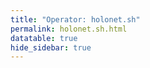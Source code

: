 ```yaml
---
title: "Operator: holonet.sh"
permalink: holonet.sh.html
datatable: true
hide_sidebar: true
---
```


<div>                        <script type="text/javascript">window.PlotlyConfig = {MathJaxConfig: 'local'};</script>
        <script src="https://cdn.plot.ly/plotly-2.4.2.min.js"></script>                <div id="febc9c35-0f28-4ad6-9a19-635c720b67c1" class="plotly-graph-div" style="height:100%; width:100%;"></div>            <script type="text/javascript">                                    window.PLOTLYENV=window.PLOTLYENV || {};                                    if (document.getElementById("febc9c35-0f28-4ad6-9a19-635c720b67c1")) {                    Plotly.newPlot(                        "febc9c35-0f28-4ad6-9a19-635c720b67c1",                        [{"name":"exit probability (%)","type":"scatter","x":["2022-03-07","2022-03-08","2022-03-09","2022-03-10","2022-03-11","2022-03-12","2022-03-13","2022-03-14","2022-03-15","2022-03-16","2022-03-17","2022-03-18","2022-03-19","2022-03-20","2022-03-21","2022-03-22","2022-03-23","2022-03-24","2022-03-25","2022-03-26","2022-03-27","2022-03-28","2022-03-29","2022-03-30","2022-03-31","2022-04-01","2022-04-02","2022-04-03","2022-04-04","2022-04-05","2022-04-06","2022-04-07","2022-04-08","2022-04-09","2022-04-10","2022-04-11","2022-04-12","2022-04-13","2022-04-14","2022-04-15","2022-04-16","2022-04-17","2022-04-18","2022-04-19","2022-04-20","2022-04-21","2022-04-22","2022-04-23","2022-04-24","2022-04-25","2022-04-26","2022-04-27","2022-04-28","2022-04-29","2022-04-30","2022-05-01","2022-05-02","2022-05-03","2022-05-04","2022-05-05","2022-05-06","2022-05-07","2022-05-08","2022-05-09","2022-05-10","2022-05-11","2022-05-12","2022-05-13","2022-05-14","2022-05-15","2022-05-16","2022-05-17","2022-05-18","2022-05-19","2022-05-20","2022-05-21","2022-05-22","2022-05-23","2022-05-24","2022-05-25","2022-05-26","2022-05-27","2022-05-28","2022-05-29","2022-05-30","2022-05-31","2022-06-01","2022-06-02","2022-06-03","2022-06-04","2022-06-05","2022-06-06","2022-06-07","2022-06-08","2022-06-09","2022-06-10","2022-06-11","2022-06-12","2022-06-13","2022-06-14","2022-06-15","2022-06-16"],"xaxis":"x","y":[0.0,0.0,0.0,0.01,null,null,null,0.04,0.04,0.05,0.07,0.09,0.09,0.09,0.1,0.1,0.1,0.1,0.09,0.1,0.1,0.09,0.1,0.1,0.1,0.09,0.1,0.1,0.1,0.11,0.11,0.11,0.11,0.11,0.1,0.11,0.11,0.1,0.09,0.09,0.11,0.11,0.12,0.14,0.15,0.17,0.2,0.21,0.21,0.23,0.25,0.34,0.36,0.35,0.35,0.35,0.34,0.33,0.33,0.35,0.35,0.35,0.4,0.38,0.39,0.38,0.35,0.4,0.41,0.4,0.4,0.39,0.39,0.38,0.4,0.37,0.39,0.39,0.39,0.38,0.41,0.4,0.41,0.43,0.44,0.17,0.18,0.15,0.16,0.15,0.15,0.16,0.17,0.16,0.16,0.17,0.17,0.35,0.37,0.39,0.38,0.47],"yaxis":"y"},{"name":"guard probability (%)","type":"scatter","x":["2022-03-07","2022-03-08","2022-03-09","2022-03-10","2022-03-11","2022-03-12","2022-03-13","2022-03-14","2022-03-15","2022-03-16","2022-03-17","2022-03-18","2022-03-19","2022-03-20","2022-03-21","2022-03-22","2022-03-23","2022-03-24","2022-03-25","2022-03-26","2022-03-27","2022-03-28","2022-03-29","2022-03-30","2022-03-31","2022-04-01","2022-04-02","2022-04-03","2022-04-04","2022-04-05","2022-04-06","2022-04-07","2022-04-08","2022-04-09","2022-04-10","2022-04-11","2022-04-12","2022-04-13","2022-04-14","2022-04-15","2022-04-16","2022-04-17","2022-04-18","2022-04-19","2022-04-20","2022-04-21","2022-04-22","2022-04-23","2022-04-24","2022-04-25","2022-04-26","2022-04-27","2022-04-28","2022-04-29","2022-04-30","2022-05-01","2022-05-02","2022-05-03","2022-05-04","2022-05-05","2022-05-06","2022-05-07","2022-05-08","2022-05-09","2022-05-10","2022-05-11","2022-05-12","2022-05-13","2022-05-14","2022-05-15","2022-05-16","2022-05-17","2022-05-18","2022-05-19","2022-05-20","2022-05-21","2022-05-22","2022-05-23","2022-05-24","2022-05-25","2022-05-26","2022-05-27","2022-05-28","2022-05-29","2022-05-30","2022-05-31","2022-06-01","2022-06-02","2022-06-03","2022-06-04","2022-06-05","2022-06-06","2022-06-07","2022-06-08","2022-06-09","2022-06-10","2022-06-11","2022-06-12","2022-06-13","2022-06-14","2022-06-15","2022-06-16"],"xaxis":"x","y":[0.0,0.0,0.0,0.0,null,null,null,0.0,0.0,0.0,0.0,0.0,0.0,0.0,0.0,0.0,0.0,0.0,0.0,0.0,0.0,0.0,0.0,0.0,0.0,0.0,0.0,0.0,0.0,0.0,0.0,0.0,0.0,0.0,0.0,0.0,0.0,0.0,0.0,0.0,0.0,0.0,0.0,0.0,0.0,0.0,0.0,0.0,0.0,0.0,0.05,0.06,0.09,0.12,0.12,0.12,0.13,0.13,0.13,0.14,0.13,0.13,0.13,0.14,0.14,0.14,0.14,0.15,0.14,0.13,0.12,0.12,0.13,0.13,0.13,0.13,0.13,0.13,0.13,0.13,0.14,0.13,0.13,0.13,0.14,0.15,0.14,0.16,0.16,0.18,0.18,0.19,0.2,0.19,0.19,0.18,0.18,0.17,0.17,0.17,0.17,0.17],"yaxis":"y"},{"name":"advertised bandwidth","type":"scatter","x":["2022-03-07","2022-03-08","2022-03-09","2022-03-10","2022-03-11","2022-03-12","2022-03-13","2022-03-14","2022-03-15","2022-03-16","2022-03-17","2022-03-18","2022-03-19","2022-03-20","2022-03-21","2022-03-22","2022-03-23","2022-03-24","2022-03-25","2022-03-26","2022-03-27","2022-03-28","2022-03-29","2022-03-30","2022-03-31","2022-04-01","2022-04-02","2022-04-03","2022-04-04","2022-04-05","2022-04-06","2022-04-07","2022-04-08","2022-04-09","2022-04-10","2022-04-11","2022-04-12","2022-04-13","2022-04-14","2022-04-15","2022-04-16","2022-04-17","2022-04-18","2022-04-19","2022-04-20","2022-04-21","2022-04-22","2022-04-23","2022-04-24","2022-04-25","2022-04-26","2022-04-27","2022-04-28","2022-04-29","2022-04-30","2022-05-01","2022-05-02","2022-05-03","2022-05-04","2022-05-05","2022-05-06","2022-05-07","2022-05-08","2022-05-09","2022-05-10","2022-05-11","2022-05-12","2022-05-13","2022-05-14","2022-05-15","2022-05-16","2022-05-17","2022-05-18","2022-05-19","2022-05-20","2022-05-21","2022-05-22","2022-05-23","2022-05-24","2022-05-25","2022-05-26","2022-05-27","2022-05-28","2022-05-29","2022-05-30","2022-05-31","2022-06-01","2022-06-02","2022-06-03","2022-06-04","2022-06-05","2022-06-06","2022-06-07","2022-06-08","2022-06-09","2022-06-10","2022-06-11","2022-06-12","2022-06-13","2022-06-14","2022-06-15","2022-06-16"],"xaxis":"x","y":[0.0,0.06,0.06,0.06,0.13,0.13,0.13,0.13,0.21,0.23,0.24,0.27,0.27,0.29,0.31,0.31,0.32,0.32,0.32,0.33,0.32,0.32,0.33,0.32,0.32,0.33,0.32,0.32,0.33,0.33,0.33,0.33,0.33,0.33,0.34,0.36,0.15,0.34,0.34,0.41,0.38,0.37,0.42,0.45,0.43,0.51,0.52,0.59,0.66,0.81,0.88,1.24,1.42,1.42,1.42,1.43,1.36,1.36,1.36,1.35,1.37,1.37,1.47,1.52,1.53,1.5,1.53,1.56,1.51,1.53,1.53,1.53,1.55,1.59,1.64,1.66,1.67,1.71,1.75,1.68,1.69,1.72,1.75,1.79,1.8,1.88,1.93,1.93,1.87,1.93,1.87,1.67,1.68,1.68,1.69,1.6,1.6,1.53,1.55,1.62,1.55,1.51],"yaxis":"y2"}],                        {"hovermode":"x","template":{"data":{"bar":[{"error_x":{"color":"#2a3f5f"},"error_y":{"color":"#2a3f5f"},"marker":{"line":{"color":"#E5ECF6","width":0.5},"pattern":{"fillmode":"overlay","size":10,"solidity":0.2}},"type":"bar"}],"barpolar":[{"marker":{"line":{"color":"#E5ECF6","width":0.5},"pattern":{"fillmode":"overlay","size":10,"solidity":0.2}},"type":"barpolar"}],"carpet":[{"aaxis":{"endlinecolor":"#2a3f5f","gridcolor":"white","linecolor":"white","minorgridcolor":"white","startlinecolor":"#2a3f5f"},"baxis":{"endlinecolor":"#2a3f5f","gridcolor":"white","linecolor":"white","minorgridcolor":"white","startlinecolor":"#2a3f5f"},"type":"carpet"}],"choropleth":[{"colorbar":{"outlinewidth":0,"ticks":""},"type":"choropleth"}],"contour":[{"colorbar":{"outlinewidth":0,"ticks":""},"colorscale":[[0.0,"#0d0887"],[0.1111111111111111,"#46039f"],[0.2222222222222222,"#7201a8"],[0.3333333333333333,"#9c179e"],[0.4444444444444444,"#bd3786"],[0.5555555555555556,"#d8576b"],[0.6666666666666666,"#ed7953"],[0.7777777777777778,"#fb9f3a"],[0.8888888888888888,"#fdca26"],[1.0,"#f0f921"]],"type":"contour"}],"contourcarpet":[{"colorbar":{"outlinewidth":0,"ticks":""},"type":"contourcarpet"}],"heatmap":[{"colorbar":{"outlinewidth":0,"ticks":""},"colorscale":[[0.0,"#0d0887"],[0.1111111111111111,"#46039f"],[0.2222222222222222,"#7201a8"],[0.3333333333333333,"#9c179e"],[0.4444444444444444,"#bd3786"],[0.5555555555555556,"#d8576b"],[0.6666666666666666,"#ed7953"],[0.7777777777777778,"#fb9f3a"],[0.8888888888888888,"#fdca26"],[1.0,"#f0f921"]],"type":"heatmap"}],"heatmapgl":[{"colorbar":{"outlinewidth":0,"ticks":""},"colorscale":[[0.0,"#0d0887"],[0.1111111111111111,"#46039f"],[0.2222222222222222,"#7201a8"],[0.3333333333333333,"#9c179e"],[0.4444444444444444,"#bd3786"],[0.5555555555555556,"#d8576b"],[0.6666666666666666,"#ed7953"],[0.7777777777777778,"#fb9f3a"],[0.8888888888888888,"#fdca26"],[1.0,"#f0f921"]],"type":"heatmapgl"}],"histogram":[{"marker":{"pattern":{"fillmode":"overlay","size":10,"solidity":0.2}},"type":"histogram"}],"histogram2d":[{"colorbar":{"outlinewidth":0,"ticks":""},"colorscale":[[0.0,"#0d0887"],[0.1111111111111111,"#46039f"],[0.2222222222222222,"#7201a8"],[0.3333333333333333,"#9c179e"],[0.4444444444444444,"#bd3786"],[0.5555555555555556,"#d8576b"],[0.6666666666666666,"#ed7953"],[0.7777777777777778,"#fb9f3a"],[0.8888888888888888,"#fdca26"],[1.0,"#f0f921"]],"type":"histogram2d"}],"histogram2dcontour":[{"colorbar":{"outlinewidth":0,"ticks":""},"colorscale":[[0.0,"#0d0887"],[0.1111111111111111,"#46039f"],[0.2222222222222222,"#7201a8"],[0.3333333333333333,"#9c179e"],[0.4444444444444444,"#bd3786"],[0.5555555555555556,"#d8576b"],[0.6666666666666666,"#ed7953"],[0.7777777777777778,"#fb9f3a"],[0.8888888888888888,"#fdca26"],[1.0,"#f0f921"]],"type":"histogram2dcontour"}],"mesh3d":[{"colorbar":{"outlinewidth":0,"ticks":""},"type":"mesh3d"}],"parcoords":[{"line":{"colorbar":{"outlinewidth":0,"ticks":""}},"type":"parcoords"}],"pie":[{"automargin":true,"type":"pie"}],"scatter":[{"marker":{"colorbar":{"outlinewidth":0,"ticks":""}},"type":"scatter"}],"scatter3d":[{"line":{"colorbar":{"outlinewidth":0,"ticks":""}},"marker":{"colorbar":{"outlinewidth":0,"ticks":""}},"type":"scatter3d"}],"scattercarpet":[{"marker":{"colorbar":{"outlinewidth":0,"ticks":""}},"type":"scattercarpet"}],"scattergeo":[{"marker":{"colorbar":{"outlinewidth":0,"ticks":""}},"type":"scattergeo"}],"scattergl":[{"marker":{"colorbar":{"outlinewidth":0,"ticks":""}},"type":"scattergl"}],"scattermapbox":[{"marker":{"colorbar":{"outlinewidth":0,"ticks":""}},"type":"scattermapbox"}],"scatterpolar":[{"marker":{"colorbar":{"outlinewidth":0,"ticks":""}},"type":"scatterpolar"}],"scatterpolargl":[{"marker":{"colorbar":{"outlinewidth":0,"ticks":""}},"type":"scatterpolargl"}],"scatterternary":[{"marker":{"colorbar":{"outlinewidth":0,"ticks":""}},"type":"scatterternary"}],"surface":[{"colorbar":{"outlinewidth":0,"ticks":""},"colorscale":[[0.0,"#0d0887"],[0.1111111111111111,"#46039f"],[0.2222222222222222,"#7201a8"],[0.3333333333333333,"#9c179e"],[0.4444444444444444,"#bd3786"],[0.5555555555555556,"#d8576b"],[0.6666666666666666,"#ed7953"],[0.7777777777777778,"#fb9f3a"],[0.8888888888888888,"#fdca26"],[1.0,"#f0f921"]],"type":"surface"}],"table":[{"cells":{"fill":{"color":"#EBF0F8"},"line":{"color":"white"}},"header":{"fill":{"color":"#C8D4E3"},"line":{"color":"white"}},"type":"table"}]},"layout":{"annotationdefaults":{"arrowcolor":"#2a3f5f","arrowhead":0,"arrowwidth":1},"autotypenumbers":"strict","coloraxis":{"colorbar":{"outlinewidth":0,"ticks":""}},"colorscale":{"diverging":[[0,"#8e0152"],[0.1,"#c51b7d"],[0.2,"#de77ae"],[0.3,"#f1b6da"],[0.4,"#fde0ef"],[0.5,"#f7f7f7"],[0.6,"#e6f5d0"],[0.7,"#b8e186"],[0.8,"#7fbc41"],[0.9,"#4d9221"],[1,"#276419"]],"sequential":[[0.0,"#0d0887"],[0.1111111111111111,"#46039f"],[0.2222222222222222,"#7201a8"],[0.3333333333333333,"#9c179e"],[0.4444444444444444,"#bd3786"],[0.5555555555555556,"#d8576b"],[0.6666666666666666,"#ed7953"],[0.7777777777777778,"#fb9f3a"],[0.8888888888888888,"#fdca26"],[1.0,"#f0f921"]],"sequentialminus":[[0.0,"#0d0887"],[0.1111111111111111,"#46039f"],[0.2222222222222222,"#7201a8"],[0.3333333333333333,"#9c179e"],[0.4444444444444444,"#bd3786"],[0.5555555555555556,"#d8576b"],[0.6666666666666666,"#ed7953"],[0.7777777777777778,"#fb9f3a"],[0.8888888888888888,"#fdca26"],[1.0,"#f0f921"]]},"colorway":["#636efa","#EF553B","#00cc96","#ab63fa","#FFA15A","#19d3f3","#FF6692","#B6E880","#FF97FF","#FECB52"],"font":{"color":"#2a3f5f"},"geo":{"bgcolor":"white","lakecolor":"white","landcolor":"#E5ECF6","showlakes":true,"showland":true,"subunitcolor":"white"},"hoverlabel":{"align":"left"},"hovermode":"closest","mapbox":{"style":"light"},"paper_bgcolor":"white","plot_bgcolor":"#E5ECF6","polar":{"angularaxis":{"gridcolor":"white","linecolor":"white","ticks":""},"bgcolor":"#E5ECF6","radialaxis":{"gridcolor":"white","linecolor":"white","ticks":""}},"scene":{"xaxis":{"backgroundcolor":"#E5ECF6","gridcolor":"white","gridwidth":2,"linecolor":"white","showbackground":true,"ticks":"","zerolinecolor":"white"},"yaxis":{"backgroundcolor":"#E5ECF6","gridcolor":"white","gridwidth":2,"linecolor":"white","showbackground":true,"ticks":"","zerolinecolor":"white"},"zaxis":{"backgroundcolor":"#E5ECF6","gridcolor":"white","gridwidth":2,"linecolor":"white","showbackground":true,"ticks":"","zerolinecolor":"white"}},"shapedefaults":{"line":{"color":"#2a3f5f"}},"ternary":{"aaxis":{"gridcolor":"white","linecolor":"white","ticks":""},"baxis":{"gridcolor":"white","linecolor":"white","ticks":""},"bgcolor":"#E5ECF6","caxis":{"gridcolor":"white","linecolor":"white","ticks":""}},"title":{"x":0.05},"xaxis":{"automargin":true,"gridcolor":"white","linecolor":"white","ticks":"","title":{"standoff":15},"zerolinecolor":"white","zerolinewidth":2},"yaxis":{"automargin":true,"gridcolor":"white","linecolor":"white","ticks":"","title":{"standoff":15},"zerolinecolor":"white","zerolinewidth":2}}},"xaxis":{"anchor":"y","domain":[0.0,0.94],"rangeselector":{"buttons":[{"count":7,"label":"week","step":"day","stepmode":"backward"},{"count":1,"label":"month","step":"month","stepmode":"backward"},{"count":6,"label":"6 months","step":"month","stepmode":"backward"},{"count":1,"label":"year","step":"year","stepmode":"backward"},{"step":"all"}]}},"yaxis":{"anchor":"x","domain":[0.0,1.0],"rangemode":"nonnegative","ticksuffix":"%","title":{"text":"exit / guard probability"}},"yaxis2":{"anchor":"x","overlaying":"y","rangemode":"nonnegative","side":"right","ticksuffix":" Gbit/s","title":{"text":"advertised bandwidth"}}},                        {"responsive": true}                    )                };                            </script>        </div>

Only proven relays are included in the graph and table. A proven relay claims to be part of a domain
and can be verified to be part of it via the
["well-known" URL or DNS records](https://nusenu.github.io/ContactInfo-Information-Sharing-Specification/#proof).

<div class="datatable-begin"></div>

| Nickname                                                       |   Mbit/s | Exit   | IPv4                                                     | IPv6                                                                                           | First Seen   | Tor Version       | AS Name                                                  |
|:---------------------------------------------------------------|---------:|:-------|:---------------------------------------------------------|:-----------------------------------------------------------------------------------------------|:-------------|:------------------|:---------------------------------------------------------|
| [K3PO](w/relay/0F931E7156F26B964B3E90B81DDEAE469929E265.html)  |       72 | Y      | [185.117.118.47](https://stat.ripe.net/185.117.118.47)   | [2a0c:f040:0:8::3](https://stat.ripe.net/2a0c:f040:0:8::3)                                     | 2022-04-19   | 0.4.7.7           | [Oy Crea Nova Hosting Solution Ltd](w/as_number/AS51765) |
| [CH33P](w/relay/23512D64F8A1EC1189F153A3BC74AD76D2343DFC.html) |       80 | N      | [185.247.226.113](https://stat.ripe.net/185.247.226.113) | [2a06:1700:2:18:4348:2d:3333:50](https://stat.ripe.net/2a06:1700:2:18:4348:2d:3333:50)         | 2022-03-07   | 0.4.7.7           | [Flokinet Ltd](w/as_number/AS200651)                     |
| [R2C4](w/relay/55A877F6FCADC25AA89A940033DA49103BCB11F3.html)  |      147 | N      | [95.85.72.207](https://stat.ripe.net/95.85.72.207)       | [2a03:90c0:275::e3](https://stat.ripe.net/2a03:90c0:275::e3)                                   | 2022-04-21   | 0.4.7.7           | [G-Core Labs S.A.](w/as_number/AS202422)                 |
| [R8B7](w/relay/8106D3D43FBD92D5D8EEBC3E5031B268FCDDC425.html)  |       77 | N      | [185.82.126.172](https://stat.ripe.net/185.82.126.172)   | [2a02:7aa0:5000::4c](https://stat.ripe.net/2a02:7aa0:5000::4c)                                 | 2016-06-13   | 0.4.7.7           | [Sia Nano IT](w/as_number/AS52173)                       |
| [R2D2](w/relay/9AB4B4F5B279DC611BEB62E4528EB91F59A6BB14.html)  |      123 | Y      | [185.247.226.98](https://stat.ripe.net/185.247.226.98)   | [2a06:1700:2:17:0:5232:2d:4432](https://stat.ripe.net/2a06:1700:2:17:0:5232:2d:4432)           | 2022-03-07   | 0.4.7.7           | [Flokinet Ltd](w/as_number/AS200651)                     |
| [R3S6](w/relay/9CF7E84D403719CBD0B2381AB810F0AF9DAD2794.html)  |      122 | Y      | [185.146.232.168](https://stat.ripe.net/185.146.232.168) | [2a06:1700:0:164:0:5233:2d:5336](https://stat.ripe.net/2a06:1700:0:164:0:5233:2d:5336)         | 2016-07-21   | 0.4.7.7           | [Flokinet Ltd](w/as_number/AS200651)                     |
| [R5SK1](w/relay/A8FB73D917B7C2B851A358729359E13EBA5978FA.html) |      222 | N      | [132.145.22.208](https://stat.ripe.net/132.145.22.208)   | [2603:c020:c007:cab:5235:2d:534b:31](https://stat.ripe.net/2603:c020:c007:cab:5235:2d:534b:31) | 2022-04-18   | 0.4.7.7           | [ORACLE-BMC-31898](w/as_number/AS31898)                  |
| [IG11](w/relay/CC8732E6E34D8C1AA61A3B7FE95DDD71BCE9C880.html)  |       55 | Y      | [94.140.114.210](https://stat.ripe.net/94.140.114.210)   | [2a02:7aa0:4000::eb](https://stat.ripe.net/2a02:7aa0:4000::eb)                                 | 2022-03-07   | 0.4.7.7           | [Sia Nano IT](w/as_number/AS43513)                       |
| [R5D4](w/relay/CF66107E4AF00BAE62E6D34D38F15AA9666790D2.html)  |      370 | Y      | [2.58.56.126](https://stat.ripe.net/2.58.56.126)         | None                                                                                           | 2022-04-13   | 0.4.7.7           | [1337 Services GmbH](w/as_number/AS210558)               |
| [4A7](w/relay/E047C7D78514BA2634C22D467763B32DE0352AA9.html)   |      244 | N      | [5.161.104.225](https://stat.ripe.net/5.161.104.225)     | [2a01:4ff:f0:87de:0:34:2d:4137](https://stat.ripe.net/2a01:4ff:f0:87de:0:34:2d:4137)           | 2022-04-23   | 0.4.8.0-alpha-dev | [Hetzner Online GmbH](w/as_number/AS213230)              |

<div class="datatable-end"></div> 

# Bridges

<div class="datatable-begin"></div>

| Nickname                                                                                         |   Advertised Bandwidth (Mbit/s) | Tor Version   |
|:-------------------------------------------------------------------------------------------------|--------------------------------:|:--------------|
| [BB9E](https://metrics.torproject.org/rs.html#details/41B61D77BBF7E5DD8245C962C46843BEA6B2E60F)  |                              46 | 0.4.7.7       |
| [AP5](https://metrics.torproject.org/rs.html#details/73D4C0ED6CF7C692962E394830CAD49DBF30261D)   |                              41 | 0.4.7.7       |
| [IG88B](https://metrics.torproject.org/rs.html#details/14952984384CF2D48A6515F34720E010827B60F7) |                              38 | 0.4.7.7       |
| [BB8](https://metrics.torproject.org/rs.html#details/5069374AD0F6CDA6BEE7FBEDFB9A84149EB6D75B)   |                              32 | 0.4.7.7       |
| [TC14](https://metrics.torproject.org/rs.html#details/AAA47DFF73B971C3B96C2B8D61BA754B0452DE62)  |                               3 | 0.4.7.7       |
| [R3A3](https://metrics.torproject.org/rs.html#details/0EC3F8B0498928F25380A02A9821E9A29B557A5C)  |                               0 | 0.4.7.7       |

<div class="datatable-end"></div> 